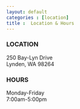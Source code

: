 ```yaml
---
layout: default
categories : [location]
title :  Location & Hours
---
```

### LOCATION
250 Bay-Lyn Drive<br>Lynden, WA 98264

### HOURS
Monday-Friday<br>7:00am-5:00pm
